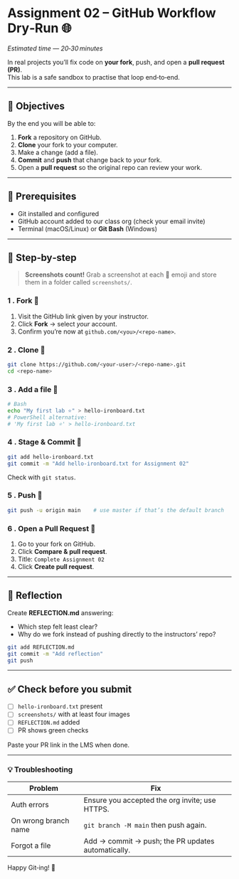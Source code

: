 # Assignment 02 – GitHub Workflow Dry‑Run 🌐
*Estimated time — 20‑30 minutes*

In real projects you’ll fix code on **your fork**, push, and open a **pull request (PR)**.  
This lab is a safe sandbox to practise that loop end‑to‑end.

---

## 🧩 Objectives
By the end you will be able to:

1. **Fork** a repository on GitHub.  
2. **Clone** your fork to your computer.  
3. Make a change (add a file).  
4. **Commit** and **push** that change back to *your* fork.  
5. Open a **pull request** so the original repo can review your work.

---

## 🔧 Prerequisites
* Git installed and configured  
* GitHub account added to our class org (check your email invite)  
* Terminal (macOS/Linux) or **Git Bash** (Windows)

---

## 🚦 Step‑by‑step

> **Screenshots count!** Grab a screenshot at each 🚀 emoji and store them in a folder called `screenshots/`.

### 1 . Fork 🚀
1. Visit the GitHub link given by your instructor.  
2. Click **Fork** → select *your* account.  
3. Confirm you’re now at `github.com/<you>/<repo‑name>`.

### 2 . Clone 🚀
```bash
git clone https://github.com/<your‑user>/<repo‑name>.git
cd <repo‑name>
```

### 3 . Add a file 🚀
```bash
# Bash
echo "My first lab ⭐" > hello-ironboard.txt
# PowerShell alternative:
# 'My first lab ⭐' > hello-ironboard.txt
```

### 4 . Stage & Commit 🚀
```bash
git add hello-ironboard.txt
git commit -m "Add hello-ironboard.txt for Assignment 02"
```

Check with `git status`.

### 5 . Push 🚀
```bash
git push -u origin main    # use master if that’s the default branch
```

### 6 . Open a Pull Request 🚀
1. Go to your fork on GitHub.  
2. Click **Compare & pull request**.  
3. Title: `Complete Assignment 02`  
4. Click **Create pull request**.

---

## 📝 Reflection
Create **REFLECTION.md** answering:

* Which step felt least clear?  
* Why do we fork instead of pushing directly to the instructors’ repo?

```bash
git add REFLECTION.md
git commit -m "Add reflection"
git push
```

---

## ✅ Check before you submit
- [ ] `hello-ironboard.txt` present  
- [ ] `screenshots/` with at least four images  
- [ ] `REFLECTION.md` added  
- [ ] PR shows green checks  

Paste your PR link in the LMS when done.

---

### 💡 Troubleshooting
| Problem | Fix |
|---------|-----|
| Auth errors | Ensure you accepted the org invite; use HTTPS. |
| On wrong branch name | `git branch -M main` then push again. |
| Forgot a file | Add → commit → push; the PR updates automatically. |

Happy Git‑ing! 🚀
